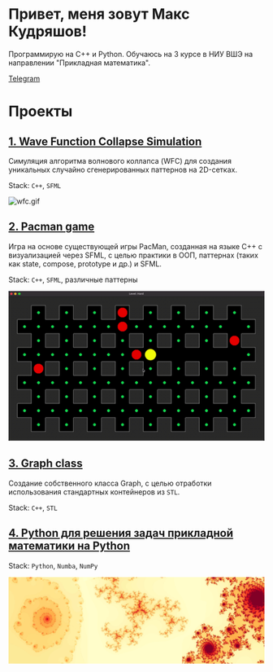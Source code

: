 <!-- ![](header.png) -->

<!--
**kudrmax/kudrmax** is a ✨ _special_ ✨ repository because its `README.md` (this file) appears on your GitHub profile.

Here are some ideas to get you started:

- 🔭 I’m currently working on ...
- 🌱 I’m currently learning ...
- 👯 I’m looking to collaborate on ...
- 🤔 I’m looking for help with ...
- 💬 Ask me about ...
- 📫 How to reach me: ...
- 😄 Pronouns: ...
- ⚡ Fun fact: ...
-->

# Привет, меня зовут Макс Кудряшов!

Программирую на C++ и Python.
Обучаюсь на 3 курсе в НИУ ВШЭ на направлении "Прикладная математика".

[Telegram](t.me/kudrmax)

# Проекты

## [1. Wave Function Collapse Simulation](https://github.com/kudrmax/wfc)

Симуляция алгоритма волнового коллапса (WFC) для создания уникальных случайно сгенерированных паттернов на 2D-сетках.

Stack: `C++`, `SFML`

![wfc.gif](images/wfc.gif)

## [2. Pacman game](https://github.com/kudrmax/pac-man)

Игра на основе существующей игры PacMan, созданная на языке C++ с визуализацией через SFML, с целью практики в ООП,
паттернах (таких как state, compose, prototype и др.) и SFML.

Stack: `C++`, `SFML`, различные паттерны

![pacman.gif](images/pacman.gif)

## [3. Graph class](https://github.com/kudrmax/graph)

Создание собственного класса Graph, с целью отработки использования стандартных контейнеров из `STL`.

Stack: `C++`, `STL`

## [4. Python для решения задач прикладной математики на Python](https://github.com/kudrmax/applied-mathematics-python)

Stack: `Python`, `Numba`, `NumPy`

![python.gif](images/kp3.jpg)
